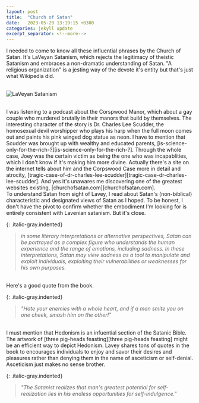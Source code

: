 ```yaml
---
layout: post
title:  "Church of Satan"
date:   2023-05-20 13:19:15 +0300
categories: jekyll update
excerpt_separator: <!--more-->
---
```



I needed to come to know all these influential phrases by the Church of Satan. It's LaVeyan Satanism, which rejects the legitimacy of theistic Satanism and embraces a non-dramatic understanding of Satan. "A religious organization" is a jesting way of the devote it's entity but that's just what Wikipedia did.
<br><br>

![LaVeyan Satanism](/myblog/images/churchofsatan.jpeg)

<br>
I was listening to a podcast about the Corspwood Manor, which about a gay couple who murdered brutally in their manors that build by themselves. The interesting character of the story is Dr. Charles Lee Scudder, the homosexual devil worshipper who plays his harp when the full moon comes out and paints his pink winged dog statue as neon. I have to mention that Scudder was brought up with wealthy and educated parents, [is-science-only-for-the-rich-?][is-science-only-for-the-rich-?]. Through the whole case, Joey was the certain victim as being the one who was incapablities, which I don't know if it's making him more divine. Actually there's a site on the internet tells about him and the Corpswood Case more in detail and atrocity, [tragic-case-of-dr-charles-lee-scudder][tragic-case-dr-charles-lee-scudder]. And yes it's unawares me discovering one of the greatest websites existing, [churchofsatan.com][churchofsatan.com].

<br>
To understand Satan from sight of Lavey, I read about Satan's (non-biblical) characteristic and designated views of Satan as I hoped. To be honest, I don't have the pivot to confirm whether the embodiment I'm looking for is entirely consistent with Lavenian satanism. But it's close.
<br>


{: .italic-gray.indented}
> *in some literary interpretations or alternative perspectives, Satan can be portrayed as a complex figure who understands the human experience and the range of emotions, including sadness. In these interpretations, Satan may view sadness as a tool to manipulate and exploit individuals, exploiting their vulnerabilities or weaknesses for his own purposes.*

<br>
Here's a good quote from the book.
<br>

{: .italic-gray.indented}
> *"Hate your enemies with a whole heart, and if a man smite you on one cheek, smash him on the other!"*

<br>
I must mention that Hedonism is an infuential section of the Satanic Bible. The artwork of [three pig-heads feasting][three pig-heads feasting] might be an efficient way to depict Hedonism. Lavey shares tons of quotes in the book to encourages individuals to enjoy and savor their desires and pleasures rather than denying them in the name of asceticism or self-denial. Asceticism just makes no sense brother.
<br>


{: .italic-gray.indented}
> *"The Satanist realizes that man's greatest potential for self-realization lies in his endless opportunities for self-indulgence."*






















[churchofsatan.com]: https://www.churchofsatan.com/
[tragic-case-dr-charles-lee-scudder]: https://www.churchofsatan.com/tragic-case-dr-charles-lee-scudder/
[is-science-only-for-the-rich-?]: https://www.nature.com/articles/537466a
[three pig-heads feasting]: https://miro.medium.com/v2/resize:fit:1200/1*XGL7sKUW4dcByLVad5ctHg.jpeg
